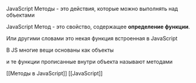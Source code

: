 JavaScript Методы - это действия, которые можно выполнять над объектами

JavaScript Метод - это свойство, содержащее **определение функции**.

Или другими словами это некая функция встроенная в JavaScript

В JS многие вещи основаны как объекты 

и те функции прописанные внутри объекта называют методами

[[Методы в JavaScript]]  [[JavaScript]]
